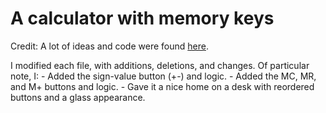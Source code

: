 # A calculator with memory keys

Credit: A lot of ideas and code were found [here](https://jsfiddle.net/ayoisaiah/v7usehxw/27/).


I modified each file, with additions, deletions, and changes. Of particular note, I:
    - Added the sign-value button (+-) and logic.
    - Added the MC, MR, and M+ buttons and logic.
    - Gave it a nice home on a desk with reordered buttons and a glass appearance.
